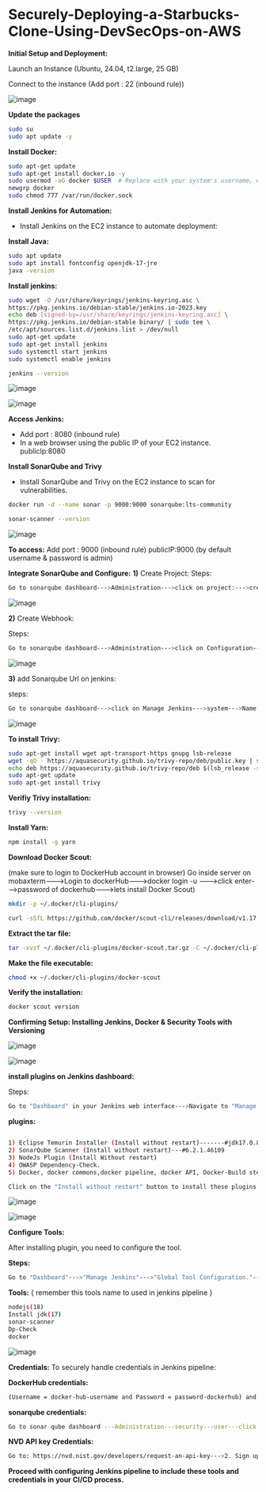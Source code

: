# Securely-Deploying-a-Starbucks-Clone-Using-DevSecOps-on-AWS

**Initial Setup and Deployment:**

Launch an Instance (Ubuntu, 24.04, t2.large, 25 GB)

Connect to the instance (Add port : 22 (inbound rule))

![image](https://github.com/user-attachments/assets/997491c3-4930-44db-a12c-f89cabf8cdc2)


**Update the packages**

```bash
sudo su
sudo apt update -y
```

**Install Docker:**

```bash
sudo apt-get update
sudo apt-get install docker.io -y
sudo usermod -aG docker $USER  # Replace with your system's username, e.g., 'ubuntu'
newgrp docker
sudo chmod 777 /var/run/docker.sock
```

**Install Jenkins for Automation:**
- Install Jenkins on the EC2 instance to automate deployment:

**Install Java:**
    
```bash
sudo apt update
sudo apt install fontconfig openjdk-17-jre
java -version
```

**Install jenkins:**

```bash
sudo wget -O /usr/share/keyrings/jenkins-keyring.asc \
https://pkg.jenkins.io/debian-stable/jenkins.io-2023.key
echo deb [signed-by=/usr/share/keyrings/jenkins-keyring.asc] \
https://pkg.jenkins.io/debian-stable binary/ | sudo tee \
/etc/apt/sources.list.d/jenkins.list > /dev/null
sudo apt-get update
sudo apt-get install jenkins
sudo systemctl start jenkins
sudo systemctl enable jenkins
```

```bash
jenkins --version
```

![image](https://github.com/user-attachments/assets/c4723d72-4ba2-4856-85b7-a20c2e974548)


![image](https://github.com/user-attachments/assets/38c1948e-9c16-4f08-a216-402fa76b24ab)


**Access Jenkins:**

- Add port : 8080 (inbound rule)
- In a web browser using the public IP of your EC2 instance.
publicIp:8080

**Install SonarQube and Trivy**
- Install SonarQube and Trivy on the EC2 instance to scan for vulnerabilities.
  
```bash
docker run -d --name sonar -p 9000:9000 sonarqube:lts-community
```

```bash
sonar-scanner --version
```

![image](https://github.com/user-attachments/assets/20c44f0f-d386-4e49-afc4-4973100672cb)

            
**To access:**
Add port : 9000 (inbound rule)
publicIP:9000 (by default username & password is admin)

**Integrate SonarQube and Configure:**
**1)** Create Project:
Steps:

```bash
Go to sonarqube dashboard--->Administration--->click on project:--->create--->add project name & project key (remember this values to used in jenkins pipeline)
```

![image](https://github.com/user-attachments/assets/736eb010-0480-4c9b-a005-7ea57b5f85d7)


**2)** Create Webhook:

Steps:

```bash
Go to sonarqube dashboard--->Administration--->click on Configuration--->webhooks--->Create---(add name = jenkins)---->{ url = http://<pub-ip/elastic-ip>:8080/sonarqube-webhook/ }---Save
```

![image](https://github.com/user-attachments/assets/177ece92-7d0b-43dc-bb68-19005918bf1e)


**3)** add Sonarqube Url on jenkins:

steps:

```bash
Go to sonarqube dashboard--->click on Manage Jenkins--->system--->Name = sonar-server (remember this values to used in jenkins pipeline)--->server Url = http://http://<pub-ip/elastic-ip>:9000
 ```

![image](https://github.com/user-attachments/assets/9288484e-bff8-4aa0-9b20-c76484d2608d)


**To install Trivy:**

```bash
sudo apt-get install wget apt-transport-https gnupg lsb-release
wget -qO - https://aquasecurity.github.io/trivy-repo/deb/public.key | sudo apt-key add -
echo deb https://aquasecurity.github.io/trivy-repo/deb $(lsb_release -sc) main | sudo tee -a /etc/apt/sources.list.d/trivy.list
sudo apt-get update
sudo apt-get install trivy        
```

**Verifiy Trivy installation:**

```bash
trivy --version
```

**Install Yarn:**

```bash
npm install -g yarn
```

**Download Docker Scout:**

(make sure to login to DockerHub account in browser)
Go inside server on mobaxterm--->Login to dockerHub--->docker login -u <DockerHub-username>--->click enter--->password of dockerhub--->lets install Docker Scout)

```bash
mkdir -p ~/.docker/cli-plugins/

curl -sSfL https://github.com/docker/scout-cli/releases/download/v1.17.0/docker-scout_1.17.0_linux_amd64.tar.gz -o ~/.docker/cli-plugins/docker-scout.tar.gz
```

**Extract the tar file:**

```bash
tar -xvzf ~/.docker/cli-plugins/docker-scout.tar.gz -C ~/.docker/cli-plugins
```

**Make the file executable:**

```bash
chmod +x ~/.docker/cli-plugins/docker-scout
```

**Verify the installation:**

```bash
docker scout version
```

**Confirming Setup: Installing Jenkins, Docker & Security Tools with Versioning**

![image](https://github.com/user-attachments/assets/05c1a792-7149-487e-b3f5-782929ac2951)


![image](https://github.com/user-attachments/assets/df74035f-d708-4e2e-a7de-ad9d1ff72383)


**install plugins on Jenkins dashboard:**

Steps:

```bash
Go to "Dashboard" in your Jenkins web interface--->Navigate to "Manage Jenkins"--->"Manage Plugins."--->Click on the "Available" tab and search below listest plugins (depend on projects requirements)
```
**plugins:**

```bash

1) Eclipse Temurin Installer (Install without restart)-------#jdk17.0.8.1
2) SonarQube Scanner (Install without restart)---#6.2.1.46109
3) NodeJs Plugin (Install Without restart)
4) OWASP Dependency-Check.
5) Docker, docker commons,docker pipeline, docker API, Docker-Build step

Click on the "Install without restart" button to install these plugins.
```

![image](https://github.com/user-attachments/assets/bf5dcfe7-6877-447c-89de-2931176ca64f)


![image](https://github.com/user-attachments/assets/a30c0ce7-aae5-4869-b271-2d799b8078dc)


**Configure Tools:**

After installing  plugin, you need to configure the tool.

**Steps:**

```bash
Go to "Dashboard"--->"Manage Jenkins"--->"Global Tool Configuration."--->Find the section for tools--->Add the tool's name, e.g., "DP-Check."--->Save your settings.
```

**Tools:**
{ remember this tools name to used in jenkins pipeline }
```bash
nodejs(18)
Install jdk(17)
sonar-scanner
Dp-Check
docker
```

![image](https://github.com/user-attachments/assets/1d5d1b53-0926-4a27-884a-0279e4107147)


**Credentials:**
To securely handle credentials in Jenkins pipeline:

**DockerHub credentials:**

```bash
(Username = docker-hub-username and Password = password-dockerhub) and give the credentials an ID (e.g., "docker")
```

**sonarqube credentials:**

```bash
Go to sonar qube dashboard ---Administration---security---user---click token---generate----then copy--->Manage Jenkins--->Credentials--->select "secret-text" and add this token
```

**NVD API key Credentials:**

```bash
Go to: https://nvd.nist.gov/developers/request-an-api-key--->2.	Sign up with your email (free)--->You will get a key in your email--->Manage Jenkins--->Credentials--->select "secret-text"--->paste the NVD key you got from email
```








**Proceed with configuring Jenkins pipeline to include these tools and credentials in your CI/CD process.**








  

